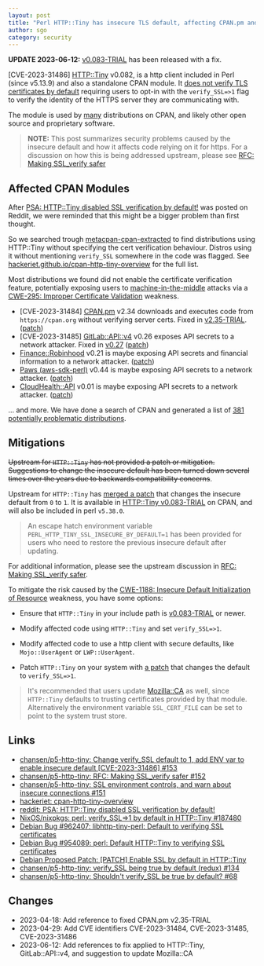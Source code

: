 ```yaml
---
layout: post
title: "Perl HTTP::Tiny has insecure TLS default, affecting CPAN.pm and other modules"
author: sgo
category: security
---
```


**UPDATE 2023-06-12:** [v0.083-TRIAL](https://metacpan.org/release/DAGOLDEN/HTTP-Tiny-0.083-TRIAL/) has been released with a fix.

\[CVE-2023-31486\] [HTTP::Tiny](https://metacpan.org/pod/HTTP::Tiny) v0.082, is a http client included in
Perl (since v5.13.9) and also a standalone CPAN module. It [does not verify TLS
certificates by default](https://metacpan.org/pod/HTTP::Tiny#SSL-SUPPORT) requiring users to opt-in with the `verify_SSL=>1` flag to verify the identity of the HTTPS server they are communicating with.

The module is used by
[many](https://hackeriet.github.io/cpan-http-tiny-overview/) distributions on
CPAN, and likely other open source and proprietary software.

> **NOTE:** This post summarizes security problems caused by the insecure default
> and how it affects code relying on it for https. For a
> discussion on how this is being addressed upstream, please see
> [RFC: Making SSL_verify safer](https://github.com/chansen/p5-http-tiny/issues/152)


## Affected CPAN Modules

After 
[PSA: HTTP::Tiny disabled SSL verification by
default!](https://www.reddit.com/r/perl/comments/111tadi/psa_httptiny_disabled_ssl_verification_by_default/) was posted on Reddit, we were reminded that this might be a bigger problem than first thought. 

So we searched trough
[metacpan-cpan-extracted](https://github.com/metacpan/metacpan-cpan-extracted)
to find distributions using HTTP::Tiny without specifying the cert verification
behaviour. Distros using it without mentioning `verify_SSL` somewhere in the code was flagged. See [hackeriet.github.io/cpan-http-tiny-overview](https://hackeriet.github.io/cpan-http-tiny-overview/) for the full list.

Most distributions we found did not enable the certificate verification feature, potentially exposing users to [machine-in-the-middle](https://www.internetsociety.org/resources/doc/2020/fact-sheet-machine-in-the-middle-attacks/Machine-in-the-middle) attacks via a [CWE-295: Improper Certificate Validation](https://cwe.mitre.org/data/definitions/295.html) weakness. 

- \[CVE-2023-31484\] [CPAN.pm](https://metacpan.org/pod/CPAN) v2.34 downloads and executes code from
  `https://cpan.org` without verifying server certs. Fixed in [v2.35-TRIAL](https://metacpan.org/release/ANDK/CPAN-2.35-TRIAL).
  ([patch](https://github.com/andk/cpanpm/commit/9c98370287f4e709924aee7c58ef21c85289a7f0))
- \[CVE-2023-31485\] [GitLab::API::v4](https://metacpan.org/dist/GitLab-API-v4) v0.26 exposes API
  secrets to a network attacker. Fixed in [v0.27](https://metacpan.org/release/BLUEFEET/GitLab-API-v4-0.27)
  ([patch](https://github.com/bluefeet/GitLab-API-v4/pull/57))
- [Finance::Robinhood](https://metacpan.org/dist/Finance-Robinhood) v0.21 is
  maybe exposing API secrets and financial information to a network
  attacker. ([patch](https://github.com/sanko/Finance-Robinhood/pull/6))
- [Paws (aws-sdk-perl)](https://metacpan.org/pod/Paws) v0.44 is
  maybe exposing API secrets to a network attacker. ([patch](https://github.com/pplu/aws-sdk-perl/pull/426))
- [CloudHealth::API](https://metacpan.org/pod/CloudHealth::API) v0.01 is maybe
  exposing API secrets to a network attacker.
  ([patch](https://github.com/pplu/cloudhealth-api-perl/pull/2))

... and more. We have done a search of CPAN and generated a list of [381 potentially problematic distributions](https://hackeriet.github.io/cpan-http-tiny-overview/).


## Mitigations

~~Upstream for `HTTP::Tiny` has not provided a patch or mitigation. Suggestions to change the insecure default has been turned down several times over the years due to backwards compatibility concerns~~.

Upstream for `HTTP::Tiny` has [merged a patch](https://github.com/chansen/p5-http-tiny/pull/153) that changes the insecure default from `0` to `1`. It is available in [HTTP::Tiny v0.083-TRIAL](https://metacpan.org/release/DAGOLDEN/HTTP-Tiny-0.083-TRIAL/) on CPAN, and will also be included in perl `v5.38.0`. 

> An escape hatch environment variable `PERL_HTTP_TINY_SSL_INSECURE_BY_DEFAULT=1` has been provided for users who need to restore the previous insecure default after updating.

For additional information, please see the upstream discussion in [RFC: Making SSL_verify safer](https://github.com/chansen/p5-http-tiny/issues/152).

To mitigate the risk caused by the [CWE-1188: Insecure Default Initialization of Resource](https://cwe.mitre.org/data/definitions/1188.html) weakness, you have some options:

- Ensure that `HTTP::Tiny` in your include path is [v0.083-TRIAL](https://metacpan.org/release/DAGOLDEN/HTTP-Tiny-0.083-TRIAL/) or newer.

- Modify affected code using `HTTP::Tiny` and set `verify_SSL=>1`.

- Modify affected code to use a http client with secure defaults, like
  `Mojo::UserAgent` or `LWP::UserAgent`.

- Patch `HTTP::Tiny` on your system with [a patch](https://github.com/chansen/p5-http-tiny/commit/77f557ef84698efeb6eed04e4a9704eaf85b741d.patch) that changes the default to `verify_SSL=>1`.

> It's recommended that users update [Mozilla::CA](https://metacpan.org/pod/Mozilla::CA) as well, since `HTTP::Tiny` defaults to trusting certificates provided by that module. Alternatively the environment variable `SSL_CERT_FILE` can be set to point to the system trust store.

## Links
- [chansen/p5-http-tiny: Change verify_SSL default to 1, add ENV var to enable insecure default \[CVE-2023-31486\] #153](https://github.com/chansen/p5-http-tiny/pull/153)
- [chansen/p5-http-tiny: RFC: Making SSL_verify  safer #152](https://github.com/chansen/p5-http-tiny/issues/152)
- [chansen/p5-http-tiny: SSL environment controls, and warn about insecure connections #151](https://github.com/chansen/p5-http-tiny/pull/151)
- [hackeriet: cpan-http-tiny-overview](https://hackeriet.github.io/cpan-http-tiny-overview/)
- [reddit: PSA: HTTP::Tiny disabled SSL verification by default!](https://www.reddit.com/r/perl/comments/111tadi/psa_httptiny_disabled_ssl_verification_by_default/)
- [NixOS/nixpkgs: perl: verify_SSL=>1 by default in HTTP::Tiny #187480](https://github.com/NixOS/nixpkgs/pull/187480)
- [Debian Bug #962407: libhttp-tiny-perl: Default to verifying SSL certificates](https://bugs.debian.org/cgi-bin/bugreport.cgi?bug=962407)
- [Debian Bug #954089: perl: Default HTTP::Tiny to verifying SSL certificates](https://bugs.debian.org/cgi-bin/bugreport.cgi?bug=954089)
- [Debian Proposed Patch: \[PATCH\] Enable SSL by default in HTTP::Tiny](https://salsa.debian.org/perl-team/interpreter/perl/-/commit/1490431e40e22052f75a0b3449f1f53cbd27ba92.patch)
- [chansen/p5-http-tiny: verify_SSL being true by default (redux) #134](https://github.com/chansen/p5-http-tiny/issues/134)
- [chansen/p5-http-tiny: Shouldn't verify_SSL be true by default? #68](https://github.com/chansen/p5-http-tiny/issues/68)

## Changes
- 2023-04-18: Add reference to fixed CPAN.pm v2.35-TRIAL
- 2023-04-29: Add CVE identifiers CVE-2023-31484, CVE-2023-31485, CVE-2023-31486
- 2023-06-12: Add references to fix applied to HTTP::Tiny, GitLab::API::v4, and suggestion to update Mozilla::CA

